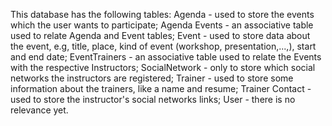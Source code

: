 This database has the following tables:
Agenda - used to store the events which the user wants to participate;
Agenda Events - an associative table used to relate Agenda and Event tables;
Event - used to store data about the event, e.g, title, place, kind of event (workshop, presentation,...,), start and end date;
EventTrainers - an associative table used to relate the Events with the respective Instructors;
SocialNetwork - only to store which social networks the instructors are registered;
Trainer - used to store some information about the trainers, like a name and resume;
Trainer Contact - used to store the instructor's social networks links;
User - there is no relevance yet.